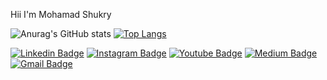 Hii I'm Mohamad Shukry

![Anurag's GitHub stats](https://github-readme-stats.vercel.app/api?username=MohamadShukry&show_icons=true&theme=radical)
[![Top Langs](https://github-readme-stats.vercel.app/api/top-langs/?username=MohamadShukry&layout=compact)](https://github.com/MohamadShukry/github-readme-stats)

[![Linkedin Badge](https://img.shields.io/badge/-anirudhemmadi-blue?style=flat-square&logo=Linkedin&logoColor=white&link=https://www.linkedin.com/in/anirudhemmadi/)](https://www.linkedin.com/in/anirudhemmadi/)
[![Instagram Badge](https://img.shields.io/badge/-kanna6501-purple?style=flat-square&logo=instagram&logoColor=white&link=https://instagram.com/kanna6501/)](https://instagram.com/kanna6501)
[![Youtube Badge](https://img.shields.io/badge/-koolkanna-darkred?style=flat-square&logo=youtube&logoColor=white&link=https://www.youtube.com/c/koolkanna)](https://www.youtube.com/c/koolkanna)
[![Medium Badge](https://img.shields.io/badge/-@aemmadi-03a57a?style=flat-square&labelColor=000000&logo=Medium&link=https://medium.com/@aemmadi/)](https://medium.com/@aemmadi)
[![Gmail Badge](https://img.shields.io/badge/-kanna6501@gmail.com-c14438?style=flat-square&logo=Gmail&logoColor=white&link=mailto:kanna6501@gmail.com)](mailto:kanna6501@gmail.com)
